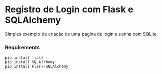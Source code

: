

# Registro de Login com Flask e SQLAlchemy

Simples exemplo de criação de uma pagina de login e senha com SQLite

### Requirements

    pip install flask
    pip install SQLAlchemy
    pip install Flask-SQLAlchemy


